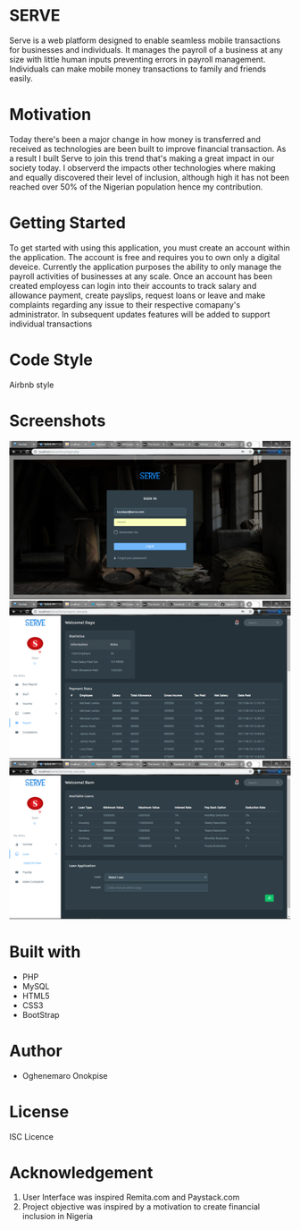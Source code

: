 # SERVE
Serve is a web platform designed to enable seamless mobile transactions for businesses and individuals. It manages the payroll of a business at any size with little human inputs preventing errors in payroll management. Individuals can make mobile money transactions to family and friends easily. 

# Motivation
Today there's been a major change in how money is transferred and received as technologies are been built to improve financial transaction. As a result I built Serve to join this trend that's making a great impact in our society today. I observerd the impacts other technologies where making and equally discovered their level of inclusion, although high it has not been reached over 50% of the Nigerian population hence my contribution.

# Getting Started
To get started with using this application, you must create an account within the application. The account is free and requires you to own only a digital deveice. Currently the application purposes the ability to only manage the payroll activities of businesses at any scale. Once an account has been created employess can login into their accounts to track salary and allowance payment, create payslips, request loans or leave and make complaints regarding any issue to their respective comapany's administrator. In subsequent updates features will be added to support individual transactions

# Code Style
Airbnb style

# Screenshots
![Alt text](screenshots/loginPage.png?raw=true "Login Page")
![Alt text](screenshots/adminDashboard.png?raw=true "Admin Dashboard")
![Alt text](screenshots/employeeDashboard.png?raw=true "Employee Dashboard")

# Built with
- PHP
- MySQL
- HTML5
- CSS3
- BootStrap

# Author
- Oghenemaro Onokpise

# License
ISC Licence

# Acknowledgement
1. User Interface was inspired Remita.com and Paystack.com
2. Project objective was inspired by a motivation to create financial inclusion in Nigeria
